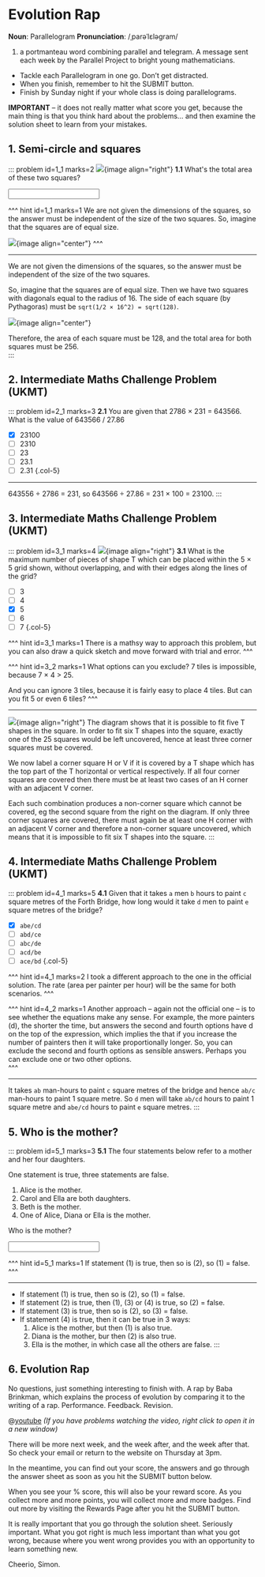 # Evolution Rap

<div class="dictionary">

__Noun__: Parallelogram
__Pronunciation__: /ˌparəˈlɛləɡram/

1. a portmanteau word combining parallel and telegram. A message sent each
week by the Parallel Project to bright young mathematicians.

</div>

* Tackle each Parallelogram in one go. Don’t get distracted.
* When you finish, remember to hit the SUBMIT button.
*	Finish by Sunday night if your whole class is doing parallelograms.

__IMPORTANT__ – it does not really matter what score you get, because the main thing is that you think hard about the problems... and then examine the solution sheet to learn from your mistakes.


## 1. Semi-circle and squares

::: problem id=1_1 marks=2
![](/resources/10-26-evolution-rap/1-semicircle.jpg){image align="right"}
__1.1__ What's the total area of these two squares?

<input solution="256"/>

^^^ hint id=1_1 marks=1
We are not given the dimensions of the squares, so the answer must be independent of the size of the two squares. So, imagine that the squares are of equal size.

![](/resources/10-26-evolution-rap/1-semicircle-answer.jpg){image align="center"}
^^^

---

We are not given the dimensions of the squares, so the answer must be independent of the size of the two squares.  

So, imagine that the squares are of equal size. Then we have two squares with diagonals equal to the radius of 16. The side of each square (by Pythagoras) must be `sqrt(1/2 × 16^2) = sqrt(128)`.  

![](/resources/10-26-evolution-rap/1-semicircle-answer.jpg){image align="center"}

Therefore, the area of each square must be 128, and the total area for both squares must be 256.  
:::


## 2. Intermediate Maths Challenge Problem (UKMT)
<!--- (2003) Q3 --->

::: problem id=2_1 marks=3
__2.1__ You are given that 2786 × 231 = 643566. What is the value of 643566 / 27.86

* [x] 23100
* [ ] 2310
* [ ] 23
* [ ] 23.1
* [ ] 2.31
{.col-5}

---

643556 ÷ 2786 = 231, so 643566 ÷ 27.86 = 231 × 100 = 23100.
:::


## 3.	Intermediate Maths Challenge Problem (UKMT)
<!--- (2003) Q13 --->

::: problem id=3_1 marks=4
![](/resources/10-26-evolution-rap/3-grid.jpg){image align="right"}
__3.1__ What is the maximum number of pieces of shape T which can be placed within the 5 × 5 grid shown, without overlapping, and with their edges along the lines of the grid?

* [ ] 3
* [ ] 4
* [x] 5
* [ ] 6
* [ ] 7
{.col-5}

^^^ hint id=3_1 marks=1
There is a mathsy way to approach this problem, but you can also draw a quick sketch and move forward with trial and error.
^^^

^^^ hint id=3_2 marks=1
What options can you exclude? 7 tiles is impossible, because 7 × 4 > 25.  

And you can ignore 3 tiles, because it is fairly easy to place 4 tiles. But can you fit 5 or even 6 tiles?
^^^

---

![](/resources/10-26-evolution-rap/3-grid-answer.jpg){image align="right"}
The diagram shows that it is possible to fit five T shapes in the square. In order to fit six T shapes into the square, exactly one of the 25 squares would be left uncovered, hence at least three corner squares must be covered.  

We now label a corner square H or V if it is covered by a T shape which has the top part of the T horizontal or vertical respectively. If all four corner squares are covered then there must be at least two cases of an H corner with an adjacent V corner.  

Each such combination produces a non-corner square which cannot be covered, eg the second square from the right on the diagram. If only three corner squares are covered, there must again be at least one H corner with an adjacent V corner and therefore a non-corner square uncovered, which means that it is impossible to fit six T shapes into the square.
:::


## 4.	Intermediate Maths Challenge Problem (UKMT)
<!--- (2003) Q23 --->

::: problem id=4_1 marks=5
__4.1__ Given that it takes `a` men `b` hours to paint `c` square metres of the Forth Bridge, how long would it take `d` men to paint `e` square metres of the bridge?

* [x] `abe/cd`
* [ ] `abd/ce`
* [ ] `abc/de`
* [ ] `acd/be`
* [ ] `ace/bd`
{.col-5}

^^^ hint id=4_1 marks=2
I took a different approach to the one in the official solution. The rate (area per painter per hour) will be the same for both scenarios.
^^^

^^^ hint id=4_2 marks=1
Another approach – again not the official one – is to see whether the equations make any sense. For example, the more painters (d), the shorter the time, but answers the second and fourth options have d on the top of the expression, which implies the that if you increase the number of painters then it will take proportionally longer. So, you can exclude the second and fourth options as sensible answers. Perhaps you can exclude one or two other options.   
^^^

---

It takes `ab` man-hours to paint `c` square metres of the bridge and hence `ab/c` man-hours to paint 1 square metre. So `d` men will take `ab/cd` hours to paint 1 square metre and `abe/cd` hours to paint `e` square metres.
:::


## 5. Who is the mother?

::: problem id=5_1 marks=3
__5.1__ The four statements below refer to a mother and her four daughters.  

One statement is true, three statements are false.  

1. Alice is the mother.  
2. Carol and Ella are both daughters.  
3. Beth is the mother.  
4. One of Alice, Diana or Ella is the mother.  

Who is the mother?

<input solution="Ella"/>

^^^ hint id=5_1 marks=1
If statement (1) is true, then so is (2), so (1) = false.
^^^

---

- If statement (1) is true, then so is (2), so (1) = false.  
- If statement (2) is true, then (1), (3) or (4) is true, so (2) = false.  
- If statement (3) is true, then so is (2), so (3) = false.  
- If statement (4) is true, then it can be true in 3 ways:  
	1. Alice is the mother, but then (1) is also true.
	2. Diana is the mother, bur then (2) is also true.
	3. Ella is the mother, in which case all the others are false.
:::


## 6.	Evolution Rap

No questions, just something interesting to finish with. A rap by Baba Brinkman, which explains the process of evolution by comparing it to the writing of a rap. Performance. Feedback. Revision.

@[youtube](hod20AzYB4o?rel=0) _(If you have problems watching the video, right click to open it in a new window)_  


There will be more next week, and the week after, and the week after that. So check your email or return to the website on Thursday at 3pm.  

In the meantime, you can find out your score, the answers and go through the answer sheet as soon as you hit the SUBMIT button below.

When you see your % score, this will also be your reward score. As you collect more and more points, you will collect more and more badges. Find out more by visiting the Rewards Page after you hit the SUBMIT button.

It is really important that you go through the solution sheet. Seriously important. What you got right is much less important than what you got wrong, because where you went wrong provides you with an opportunity to learn something new.

Cheerio,
Simon.
